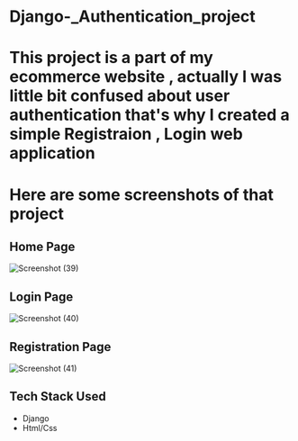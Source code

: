 # Django-_Authentication_project

# This project is a part of my ecommerce website , actually I was little bit confused about user authentication that's why I created a simple Registraion , Login web application

# Here are some screenshots of that project 

## Home Page 


![Screenshot (39)](https://user-images.githubusercontent.com/47673623/93804282-b4975580-fc63-11ea-95d7-d0d4e20f038f.jpg)

## Login Page
![Screenshot (40)](https://user-images.githubusercontent.com/47673623/93804279-b3febf00-fc63-11ea-9957-328e066ed601.jpg)

## Registration Page
![Screenshot (41)](https://user-images.githubusercontent.com/47673623/93804271-b234fb80-fc63-11ea-946e-0b95279fe717.jpg)



## Tech Stack Used
* Django
* Html/Css
